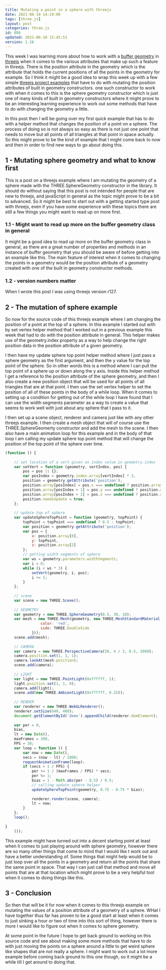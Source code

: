 ```yaml
---
title: Mutating a point in a sphere with threejs
date: 2021-06-10 14:19:00
tags: [three.js]
layout: post
categories: three.js
id: 886
updated: 2021-06-10 15:45:53
version: 1.16
---
```


This week I was learning more about how to work with a [buffer geometry](https://threejs.org/docs/#api/en/core/BufferGeometry) in [threejs](https://threejs.org/docs/#manual/en/introduction/Creating-a-scene) when it comes to the various attributes that make up such a feature in threejs. There is the position attribute in the geometry which is the attribute that holds the current positions of all the points in the geometry for example. So I think it might be a good idea to wrap this week up with a few simple [threejs project examples](/2021/02/19/threejs-examples/) that have to do with mutating the position attributes of built in geometry constructors. one such constructor to work with when it comes to this is the sphere geometry constructor which is just one of many kinds of built in geometry constructors where it might prove to be an interesting learning experience to work out some methods that have to do with changing the geometry a little.

In this post then I will be going over my first quick example that has to do with a helper method that changes the position of a point on a sphere. The process of doing so is not always so easy as there is not just one point that needs to move but all points of all triangles at that point in space actually. So this might prove to be the kind of example that I might come back to now and then in order to find new ways to go about doing this.

<!-- more -->

## 1 - Mutating sphere geometry and what to know first

This is a post on a threejs example where I am mutating the geometry of a sphere made with the THREE.SphereGeometry constructor in the library. It should do without saying that this post is not intended for people that are new to threejs, and javaScript in general as the topic might prove to be a bit to advanced. So it might be best to start out with a getting started type post with threejs, even if you have some experience with these topics there are still a few things you might want to read up on more first.

### 1.1 - Might want to read up more on the buffer geometry class in general

It might be a good idea to read up more on the buffer geometry class in general, as there are a great number of properties and methods in an instance of buffer geometry that you should be aware of before getting into an example like this. The main feature of interest when it comes to changing the points in a geometry would be the position attribute of a geometry created with one of the built in geometry constructor methods.

### 1.2 - version numbers matter

When I wrote this post I was using threejs version r127.

## 2 - The mutation of sphere example

So now for the source code of this threejs example where I am changing the position of a point at the top of a sphere. In this example I started out with by set vertex helper method that I worked out in a previous example this week that had to do with the position attribute in general. This helper makes use of the geometry.index property as a way to help change the right position data in the position attribute of a given geometry.

I then have my update sphere top point helper method where I just pass a sphere geometry as the first argument, and then the y value for the top point of the sphere. So in other words this is a method where I can pull the top point of a sphere up or down along the y axis. Inside this helper method I get a reference to the position attribute of the sphere geometry, and then I also create a new position object that will be used for all points of all triangles that are at that point. I then use the set vertex helper to set the position of all of these points in the body of a while loop. When it comes to setting up a condition for getting out of the while loop I have found that I can use the width segments parameter as a way to create a value that seems to work well with just about any sphere that I pass to it.

I then set up a scene object, renderer and camera just like with any other threejs example. I then create a mesh object that will of course use the THREE.SphereGeomerty constructor  and add the mesh to the scene. I then also have a main animation loop for this example and in the body of that loop I am calling my update sphere top point method that will change the position of the top point of the sphere over time.

```js
(function () {
 
    // set location of a vert given an index value in geometry.index
    var setVert = function (geometry, vertIndex, pos) {
        pos = pos || {};
        var posIndex = geometry.index.array[vertIndex] * 3,
        position = geometry.getAttribute('position');
        position.array[posIndex] = pos.x === undefined ? position.array[posIndex] : pos.x;
        position.array[posIndex + 1] = pos.y === undefined ? position.array[posIndex + 1] : pos.y;
        position.array[posIndex + 2] = pos.z === undefined ? position.array[posIndex + 2] : pos.z;
        position.needsUpdate = true;
    };
 
    // update top of sphere
    var updateSphereTopPoint = function (geometry, topPoint) {
        topPoint = topPoint === undefined ? 0.5 : topPoint;
        var position = geometry.getAttribute('position');
        var pos = {
            x: position.array[0],
            y: topPoint,
            z: position.array[2]
        };
        // getting width segments of sphere
        var ws = geometry.parameters.widthSegments;
        var i = 0;
        while (i < ws * 3) {
            setVert(geometry, i, pos);
            i += 1;
        }
    };
 
    // scene
    var scene = new THREE.Scene();
 
    // GEOMETRY
    var geometry = new THREE.SphereGeometry(0.5, 30, 10);
    var mesh = new THREE.Mesh(geometry, new THREE.MeshStandardMaterial({
                color: 'red',
                side: THREE.DoubleSide
            }));
    scene.add(mesh);
 
    // CAMERA
    var camera = new THREE.PerspectiveCamera(50, 4 / 3, 0.5, 1000);
    camera.position.set(1, 1, 1);
    camera.lookAt(mesh.position);
    scene.add(camera);
 
    // LIGHT
    var light = new THREE.PointLight(0xffffff, 1);
    light.position.set(1, 1, 0);
    camera.add(light);
    scene.add(new THREE.AmbientLight(0xffffff, 0.25));
 
    // RENDER
    var renderer = new THREE.WebGLRenderer();
    renderer.setSize(640, 480);
    document.getElementById('demo').appendChild(renderer.domElement);
 
    var per = 0,
    bias,
    lt = new Date(),
    maxFrames = 300,
    FPS = 30;
    var loop = function () {
        var now = new Date(),
        secs = (now - lt) / 1000;
        requestAnimationFrame(loop);
        if (secs > 1 / FPS) {
            per += 1 / (maxFrames / FPS) * secs;
            per %= 1;
            bias = 1 - Math.abs(per - 0.5) / 0.5;
            // calling update sphere helper
            updateSphereTopPoint(geometry, 0.75 - 0.75 * bias);
 
            renderer.render(scene, camera);
            lt = now;
        }
    };
    loop();
 
}
    ());
```

This example might have turned out into a decent starting point at least when it comes to just playing around with sphere geometry, however there are so many other things that come to mind that I would like t work out and have a better understanding of. Some things that might help would be to just loop over all the points in a geometry and return all the points that share the same point in space. That way I can just call that method and move all points that are at that location which might prove to be a very helpful tool when it comes to doing things like this.

## 3 - Conclusion

So then that will be it for now when it comes to this threejs example on mutating the values of a position attribute of a geometry of a sphere. WHat I have together thus far has proven to be a good start at least when it comes to just sinking a hour or two of time into this sort of thing, however there is more I would like to figure out when it comes to sphere geometry.

At some point in the future I hope to get back ground to working on this source code and see about making some more methods that have to do with just moving the points on a sphere around a little to get weird sphere like shapes that are not really a sphere. I might want to work out a lot more example before coming back ground to this one though, so it might be a while till I get around to doing that.
